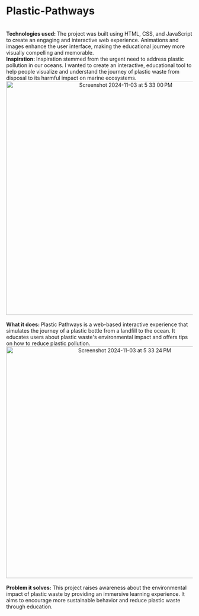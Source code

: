 # Plastic-Pathways
<br>
<b> Technologies used: </b>
The project was built using HTML, CSS, and JavaScript to create an engaging and interactive web experience. Animations and images enhance the user interface, making the educational journey more visually compelling and memorable.

<br>
<b> Inspiration: </b>
Inspiration stemmed from the urgent need to address plastic pollution in our oceans. I wanted to create an interactive, educational tool to help people visualize and understand the journey of plastic waste from disposal to its harmful impact on marine ecosystems.
<br>
<center>
<img width="630" alt="Screenshot 2024-11-03 at 5 33 00 PM" src="https://github.com/user-attachments/assets/3ec79f41-cbbe-4c62-aae9-965fa56a7d84">
</center>
<br>
<b> What it does: </b>
Plastic Pathways is a web-based interactive experience that simulates the journey of a plastic bottle from a landfill to the ocean. It educates users about plastic waste's environmental impact and offers tips on how to reduce plastic pollution.
<br>
<center>
<img width="624" alt="Screenshot 2024-11-03 at 5 33 24 PM" src="https://github.com/user-attachments/assets/88dd9d0e-3200-4052-9323-de6a5f4df6bd">
</center>
<br>
<b>Problem it solves:</b>
This project raises awareness about the environmental impact of plastic waste by providing an immersive learning experience. It aims to encourage more sustainable behavior and reduce plastic waste through education.




